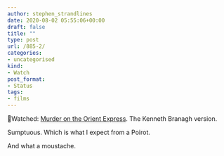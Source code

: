 ```yaml
---
author: stephen_strandlines
date: 2020-08-02 05:55:06+00:00
draft: false
title: ""
type: post
url: /885-2/
categories:
- uncategorised
kind:
- Watch
post_format:
- Status
tags:
- films
---
```


🍿Watched: [Murder on the Orient Express](https://m.imdb.com/title/tt3402236/). The Kenneth Branagh version.

Sumptuous. Which is what I expect from a Poirot.

And what a moustache.
